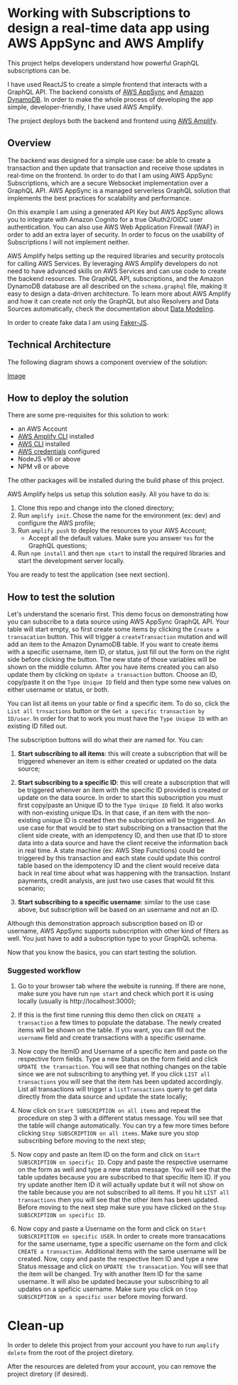 # Working with Subscriptions to design a real-time data app using AWS AppSync and AWS Amplify

This project helps developers understand how powerful GraphQL subscriptions can be. 

I have used ReactJS to create a simple frontend that interacts with a GraphQL API. The backend consists of [AWS AppSync](https://aws.amazon.com/appsync/) and [Amazon DynamoDB](https://aws.amazon.com/dynamodb/). In order to make the whole process of developing the app simple, developer-friendly, I have used AWS Amplify. 

The project deploys both the backend and frontend using [AWS Amplify](https://aws.amazon.com/amplify/).

## Overview

The backend was designed for a simple use case: be able to create a transaction and then update that transaction and receive those updates in real-time on the frontend. In order to do that I am using AWS AppSync Subscriptions, which are a secure Websocket implementation over a GraphQL API. AWS AppSync is a managed serverless GraphQL solution that implements the best practices for scalability and performance. 

On this example I am using a generated API Key but AWS AppSync allows you to integrate with Amazon Cognito for a true OAuth2/OIDC user authentication. You can also use AWS Web Application Firewall (WAF) in order to add an extra layer of security. In order to focus on the usability of Subscriptions I will not implement neither.

AWS Amplify helps setting up the required libraries and security protocols for calling AWS Services. By leveraging AWS Amplify developers do not need to have advanced skills on AWS Services and can use code to create the backend resources. The GraphQL API, subscriptions, and the Amazon DynamoDB database are all described on the `schema.graphql` file, making it easy to design a data-driven architecture. To learn more about AWS Amplify and how it can create not only the GraphQL but also Resolvers and Data Sources automatically, check the documentation about [Data Modeling](https://docs.amplify.aws/cli/graphql/data-modeling/).

In order to create fake data I am using [Faker-JS](https://github.com/faker-js/faker).


## Technical Architecture 

The following diagram shows a component overview of the solution: 

[Image](diagram.png)

## How to deploy the solution

There are some pre-requisites for this solution to work:

- an AWS Account
- [AWS Amplify CLI](https://docs.amplify.aws/cli/) installed
- [AWS CLI](https://docs.aws.amazon.com/cli/index.html) installed
- [AWS credentials](https://docs.aws.amazon.com/general/latest/gr/aws-sec-cred-types.html) configured
- NodeJS v16 or above
- NPM v8 or above

The other packages will be installed during the build phase of this project.

AWS Amplify helps us setup this solution easily. All you have to do is: 

1. Clone this repo and change into the cloned directory;
2. Run `amplify init`. Chose the name for the environment (ex: dev) and configure the AWS profile;
3. Run `amplify push` to deploy the resources to your AWS Account;
    - Accept all the default values. Make sure you answer `Yes` for the GraphQL questions;
4. Run `npm install` and then `npm start` to install the required libraries and start the development server locally.

You are ready to test the application (see next section).


## How to test the solution
Let's understand the scenario first. This demo focus on demonstrating how you can subscribe to a data source using AWS AppSync GraphQL API. Your table will start empty, so first create some items by clicking the `Create a transacation` button. This will trigger a `createTransaction` mutation and will add an item to the Amazon DynamoDB table. If you want to create items with a specific username, item ID, or status, just fill out the form on the right side before clicking the button. The new state of those variables will be shown on the middle column. After you have items created you can also update them by clicking on `Update a transaction` button. Choose an ID, copy/paste it on the `Type Unique ID` field and then type some new values on either username or status, or both. 

You can list all items on your table or find a specific item. To do so, click the `List all trnsactions` button or the `Get a specific transaction by ID/user`. In order for that to work you must have the `Type Unique ID` with an existing ID filled out.

The subscription buttons will do what their are named for. You can:

1. **Start subscribing to all items**: this will create a subscription that will be triggered whenever an item is either created or updated on the data source;

2. **Start subscribing to a specific ID**: this will create a subscription that will be triggered whenver an item with the specific ID provided is created or update on the data source. In order to start this subscription you must first copy/paste an Unique ID to the `Type Unique ID` field. It also works with non-existing unique IDs. In that case, if an item with the non-existing unique ID is created then the subscription will be triggered. An use case for that would be to start subscribing on a transaction that the client side create, with an idempotency ID, and then use that ID to store data into a data source and have the client receive the information back in real time. A state machine (ex: AWS Step Functions) could be triggered by this transaction and each state could update this control table based on the idempotency ID and the client would receive data back in real time about what was happening with the transaction. Instant payments, credit analysis, are just two use cases that would fit this scenario;

3. **Start subscribing to a specific username**: similar to the use case above, but subscription will be based on an username and not an ID. 

Although this demonstration approach subscription based on ID or username, AWS AppSync supports subscription with other kind of filters as well. You just have to add a subscription type to your GraphQL schema.

Now that you know the basics, you can start testing the solution. 

### Suggested workflow

1. Go to your browser tab where the website is running. If there are none, make sure you have run `npm start` and check which port it is using locally (usually is http://localhost:3000);

2. If this is the first time running this demo then click on `CREATE a transaction` a few times to populate the database. The newly created items will be shown on the table. If you want, you can fill out the `username` field and create transactions with a specific username.

3. Now copy the ItemID and Username of a specific item and paste on the respective form fields. Type a new Status on the form field and click `UPDATE the transaction`. You will see that nothing changes on the table since we are not subscribing to anything yet. If you click `LIST all transactions` you will see that the item has been updated accordingly. List all transactions will trigger a `listTransactions` query to get data directly from the data source and update the state locally;

4. Now click on `Start SUBSCRIPTION on all items` and repeat the procedure on step 3 with a different status message. You will see that the table will change automatically. You can try a few more times before clicking `Stop SUBSCRIPTION on all items`. Make sure you stop subscribing before moving to the next step; 

5. Now copy and paste an Item ID on the form and click on `Start SUBSCRIPTION on specific ID`. Copy and paste the respective username on the form as well and type a new status message. You will see that the table updates because you are subscribed to that specific Item ID. If you try update another Item ID it will actually update but it will not show on the table because you are not subscribed to all items. If you hit `LIST all transactions` then you will see that the other item has been updated. Before moving to the next step make sure you have clicked on the `Stop SUBSCRIPTION on specific ID`.

6. Now copy and paste a Username on the form and click on `Start SUBSCRIPITION on specific USER`. In order to create more transacations for the same username, type a specific username on the form and click `CREATE a transaction`. Additional items with the same username will be created. Now, copy and paste the respective Item ID and type a new Status message and click on `UPDATE the transacation`. You will see that the item will be changed. Try with another Item ID for the same username. It will also be updated because your subscribing to all updates on a speficic username. Make sure you click on `Stop SUBSCRIPTION on a specific user` before moving forward.

# Clean-up

In order to delete this project from your account you have to run `amplify delete` from the root of the project diretory. 

After the resources are deleted from your account, you can remove the project diretory (if desired).



